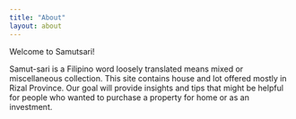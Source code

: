 ```yaml
---
title: "About"
layout: about
---
```


Welcome to Samutsari!

Samut-sari is a Filipino word loosely translated means mixed or miscellaneous collection. This site contains house and lot offered mostly in Rizal Province. Our goal will provide insights and tips that might be helpful for people who wanted to purchase a property for home or as an investment. 


